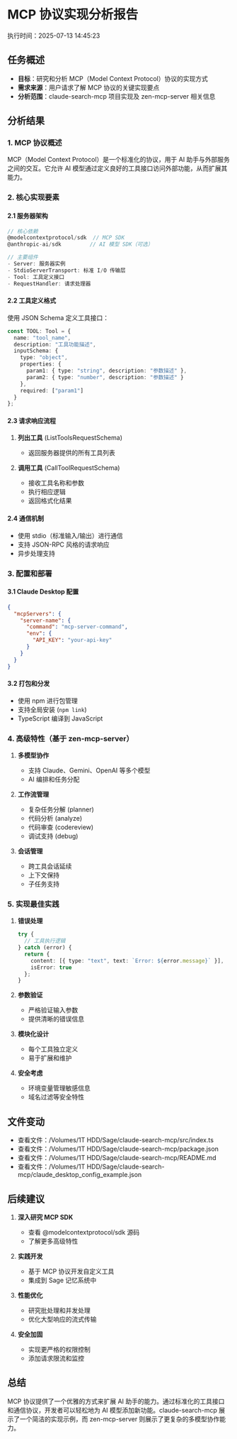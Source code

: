 # MCP 协议实现分析报告

执行时间：2025-07-13 14:45:23

## 任务概述

- **目标**：研究和分析 MCP（Model Context Protocol）协议的实现方式
- **需求来源**：用户请求了解 MCP 协议的关键实现要点
- **分析范围**：claude-search-mcp 项目实现及 zen-mcp-server 相关信息

## 分析结果

### 1. MCP 协议概述

MCP（Model Context Protocol）是一个标准化的协议，用于 AI 助手与外部服务之间的交互。它允许 AI 模型通过定义良好的工具接口访问外部功能，从而扩展其能力。

### 2. 核心实现要素

#### 2.1 服务器架构

```typescript
// 核心依赖
@modelcontextprotocol/sdk  // MCP SDK
@anthropic-ai/sdk         // AI 模型 SDK（可选）

// 主要组件
- Server: 服务器实例
- StdioServerTransport: 标准 I/O 传输层
- Tool: 工具定义接口
- RequestHandler: 请求处理器
```

#### 2.2 工具定义格式

使用 JSON Schema 定义工具接口：

```typescript
const TOOL: Tool = {
  name: "tool_name",
  description: "工具功能描述",
  inputSchema: {
    type: "object",
    properties: {
      param1: { type: "string", description: "参数描述" },
      param2: { type: "number", description: "参数描述" }
    },
    required: ["param1"]
  }
};
```

#### 2.3 请求响应流程

1. **列出工具** (ListToolsRequestSchema)
   - 返回服务器提供的所有工具列表

2. **调用工具** (CallToolRequestSchema)
   - 接收工具名称和参数
   - 执行相应逻辑
   - 返回格式化结果

#### 2.4 通信机制

- 使用 stdio（标准输入/输出）进行通信
- 支持 JSON-RPC 风格的请求响应
- 异步处理支持

### 3. 配置和部署

#### 3.1 Claude Desktop 配置

```json
{
  "mcpServers": {
    "server-name": {
      "command": "mcp-server-command",
      "env": {
        "API_KEY": "your-api-key"
      }
    }
  }
}
```

#### 3.2 打包和分发

- 使用 npm 进行包管理
- 支持全局安装 (`npm link`)
- TypeScript 编译到 JavaScript

### 4. 高级特性（基于 zen-mcp-server）

1. **多模型协作**
   - 支持 Claude、Gemini、OpenAI 等多个模型
   - AI 编排和任务分配

2. **工作流管理**
   - 复杂任务分解 (planner)
   - 代码分析 (analyze)
   - 代码审查 (codereview)
   - 调试支持 (debug)

3. **会话管理**
   - 跨工具会话延续
   - 上下文保持
   - 子任务支持

### 5. 实现最佳实践

1. **错误处理**
   ```typescript
   try {
     // 工具执行逻辑
   } catch (error) {
     return {
       content: [{ type: "text", text: `Error: ${error.message}` }],
       isError: true
     };
   }
   ```

2. **参数验证**
   - 严格验证输入参数
   - 提供清晰的错误信息

3. **模块化设计**
   - 每个工具独立定义
   - 易于扩展和维护

4. **安全考虑**
   - 环境变量管理敏感信息
   - 域名过滤等安全特性

## 文件变动

- 查看文件：/Volumes/1T HDD/Sage/claude-search-mcp/src/index.ts
- 查看文件：/Volumes/1T HDD/Sage/claude-search-mcp/package.json
- 查看文件：/Volumes/1T HDD/Sage/claude-search-mcp/README.md
- 查看文件：/Volumes/1T HDD/Sage/claude-search-mcp/claude_desktop_config_example.json

## 后续建议

1. **深入研究 MCP SDK**
   - 查看 @modelcontextprotocol/sdk 源码
   - 了解更多高级特性

2. **实践开发**
   - 基于 MCP 协议开发自定义工具
   - 集成到 Sage 记忆系统中

3. **性能优化**
   - 研究批处理和并发处理
   - 优化大型响应的流式传输

4. **安全加固**
   - 实现更严格的权限控制
   - 添加请求限流和监控

## 总结

MCP 协议提供了一个优雅的方式来扩展 AI 助手的能力。通过标准化的工具接口和通信协议，开发者可以轻松地为 AI 模型添加新功能。claude-search-mcp 展示了一个简洁的实现示例，而 zen-mcp-server 则展示了更复杂的多模型协作能力。